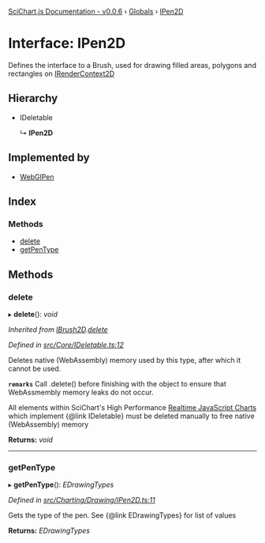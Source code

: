 [SciChart.js Documentation - v0.0.6](../README.md) › [Globals](../globals.md) › [IPen2D](ipen2d.md)

# Interface: IPen2D

Defines the interface to a Brush, used for drawing filled areas, polygons and rectangles on [IRenderContext2D](irendercontext2d.md)

## Hierarchy

* IDeletable

  ↳ **IPen2D**

## Implemented by

* [WebGlPen](../classes/webglpen.md)

## Index

### Methods

* [delete](ipen2d.md#delete)
* [getPenType](ipen2d.md#getpentype)

## Methods

###  delete

▸ **delete**(): *void*

*Inherited from [IBrush2D](ibrush2d.md).[delete](ibrush2d.md#delete)*

*Defined in [src/Core/IDeletable.ts:12](https://github.com/ABTSoftware/SciChart.Dev/blob/ff9f38d289/Web/src/SciChart/src/Core/IDeletable.ts#L12)*

Deletes native (WebAssembly) memory used by this type, after which it cannot be used.

**`remarks`** 
Call .delete() before finishing with the object to ensure that WebAssmembly memory leaks do
not occur.

All elements within SciChart's High Performance
[Realtime JavaScript Charts](https://www.scichart.com/javascript-chart-features) which implement
{@link IDeletable} must be deleted manually to free native (WebAssembly) memory

**Returns:** *void*

___

###  getPenType

▸ **getPenType**(): *EDrawingTypes*

*Defined in [src/Charting/Drawing/IPen2D.ts:11](https://github.com/ABTSoftware/SciChart.Dev/blob/ff9f38d289/Web/src/SciChart/src/Charting/Drawing/IPen2D.ts#L11)*

Gets the type of the pen. See {@link EDrawingTypes} for list of values

**Returns:** *EDrawingTypes*
